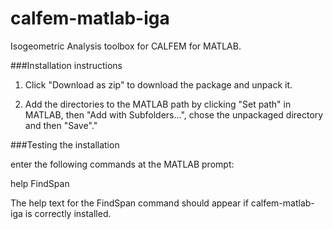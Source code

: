 # calfem-matlab-iga
Isogeometric Analysis toolbox for CALFEM for MATLAB.

###Installation instructions

1. Click "Download as zip" to download the package and unpack it. 

2. Add the directories to the MATLAB path by clicking "Set path" in MATLAB, then "Add with Subfolders...", chose the unpackaged directory and then "Save"."


###Testing the installation

enter the following commands at the MATLAB prompt:

help FindSpan

The help text for the FindSpan command should appear if calfem-matlab-iga is correctly 
installed.
